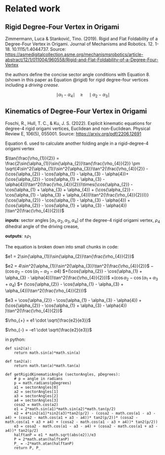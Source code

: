 # Related work

## Rigid Degree-Four Vertex in Origami

Zimmermann, Luca & Stanković, Tino. (2019). Rigid and Flat Foldability of a Degree-Four Vertex in Origami. Journal of Mechanisms and Robotics. 12. 1-18. 10.1115/1.4044737. 
Source: https://asmedigitalcollection.asme.org/mechanismsrobotics/article-abstract/12/1/011004/960558/Rigid-and-Flat-Foldability-of-a-Degree-Four-Vertex

the authors define the concise sector angle conditions with Equation 8. (shown in this paper as Equation @rigid) for rigid degree-four vertices including a _driving crease_. 

$$\mid \alpha_{1} - \alpha_{4} \mid \quad\geq\quad \mid \alpha_{2} - \alpha_{3} \mid$$

## Kinematics of Degree-Four Vertex in Origami

Foschi, R., Hull, T. C., & Ku, J. S. (2022). Explicit kinematic equations for degree-4 rigid origami vertices, Euclidean and non-Euclidean. Physical Review E, 106(5), 055001.
Source: https://arxiv.org/pdf/2206.12691

Equation 6. used to calculate another folding angle in a rigid-degree-4 origami vertex

$\tan{\frac{\rho_{1}}{2}} = \frac{2\sin{\alpha_{1}}\sin{\alpha_{2}}\tan{\frac{\rho_{4}}{2}} \pm \sqrt{4\sin^2{\alpha_{1}}\sin^2{\alpha_{3}}\tan^2{\frac{\rho_{4}}{2}} - (\cos{\alpha_{2}} - \cos(\alpha_{1} - \alpha_{3} - \alpha{4})+(\cos{\alpha_{2}} - \cos(\alpha_{1} + \alpha_{3} - \alpha{4}))\tan^2{\frac{\rho_{4}}{2}})\times(\cos{\alpha_{2}} - \cos(\alpha_{1} + \alpha_{3} + \alpha_{4}) + (\cos{\alpha_{2}} - \cos(\alpha_{1} - \alpha_{3} + \alpha_{4}))\tan^2{\frac{\rho_{4}}{2}})}}{\cos{\alpha_{2}} - \cos(\alpha_{1} - \alpha_{3} - \alpha{4})  + (\cos{\alpha_{2}} - \cos(\alpha_{1} + \alpha_{3} - \alpha{4}) )\tan^2{\frac{\rho_{4}}{2}}}$

**inputs**: sector angles $[\alpha_{1},\alpha_{2},\alpha_{3},\alpha_{4}]$ of the degree-4 rigid origami vertex, $\rho_{4}$ dihedral angle of the driving crease, 

**outputs**: $\pm \rho_{1}$

The equation is broken down into small chunks in code:

$e1 = 2\sin{\alpha_{1}}\sin{\alpha_{2}}\tan{\frac{\rho_{4}}{2}}$

$e2 = 4\sin^2{\alpha_{1}}\sin^2{\alpha_{3}}\tan^2{\frac{\rho_{4}}{2}}$
$- (\cos{\alpha_{2}} - \cos(\alpha_{1} - \alpha_{3} - \alpha{4})$
$+(\cos{\alpha_{2}} - \cos(\alpha_{1} + \alpha_{3} - \alpha{4}))\tan^2{\frac{\rho_{4}}{2}})$
$\times(\cos{\alpha_{2}} - \cos(\alpha_{1} + \alpha_{3} + \alpha_{4})$
$+ (\cos{\alpha_{2}} - \cos(\alpha_{1} - \alpha_{3} + \alpha_{4}))\tan^2{\frac{\rho_{4}}{2}})$

$e3 = \cos{\alpha_{2}} - \cos(\alpha_{1} - \alpha_{3} - \alpha{4})  + (\cos{\alpha_{2}} - \cos(\alpha_{1} + \alpha_{3} - \alpha{4}) )\tan^2{\frac{\rho_{4}}{2}}$

$\rho_{+} = e1 \cdot \sqrt{\frac{e2}{e3}}$

$\rho_{-} = -e1 \cdot \sqrt{\frac{e2}{e3}}$

in python:

```
def sin2(a):
	return math.sin(a)*math.sin(a)

def tan2(a):
	return math.tan(a)*math.tan(a)

def getRigidKinematicAngle (sectorAngles, pDegrees):
    # p = angle in radians
    p = math.radians(pDegrees)
    a1 = sectorAngles[0]
    a2 = sectorAngles[1]
    a3 = sectorAngles[2]
    a4 = sectorAngles[3]
    cosa2 = math.cos(a2)
    e1 = 2*math.sin(a1)*math.sin(a2)*math.tan(p/2)
    e2 = 4*sin2(a1)*sin2(a3)*tan2(p/2) - (cosa2 - math.cos(a1 - a3 - a4) + (cosa2 - math.cos(a1 + a3 - a4))* tan2(p/2))* (cosa2 - math.cos(a1 + a3 + a4) + (cosa2 - math.cos(a1 - a3 + a4))* tan2(p/2)) 
    e3 = cosa2 - math.cos(a1 - a3 - a4) + (cosa2 - math.cos(a1 + a3 - a4))* tan2(p/2)
    halftanP = e1 * math.sqrt(abs(e2))/e3
    P = 2*math.atan(halftanP)
    P_ = -2*math.atan(halftanP)
    return P, P_
```
